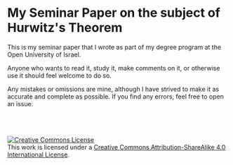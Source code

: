 My Seminar Paper on the subject of Hurwitz's Theorem
==================================

This is my seminar paper that I wrote as part of my degree program at the Open University of Israel.

Anyone who wants to read it, study it, make comments on it, or otherwise use it should feel welcome to do so.

Any mistakes or omissions are mine, although I have strived to make it as accurate and complete as possible. If you find any errors, feel free to open an issue.



<br/><br/><br/><a rel="license" href="http://creativecommons.org/licenses/by-sa/4.0/"><img alt="Creative Commons License" style="border-width:0" src="https://i.creativecommons.org/l/by-sa/4.0/88x31.png" /></a><br />This work is licensed under a <a rel="license" href="http://creativecommons.org/licenses/by-sa/4.0/">Creative Commons Attribution-ShareAlike 4.0 International License</a>.
